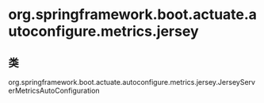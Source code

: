 # org.springframework.boot.actuate.autoconfigure.metrics.jersey

## 类

org.springframework.boot.actuate.autoconfigure.metrics.jersey.JerseyServerMetricsAutoConfiguration




